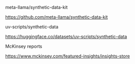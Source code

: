 meta-llama/synthetic-data-kit

https://github.com/meta-llama/synthetic-data-kit

uv-scripts/synthetic-data

https://huggingface.co/datasets/uv-scripts/synthetic-data

McKinsey reports

https://www.mckinsey.com/featured-insights/insights-store